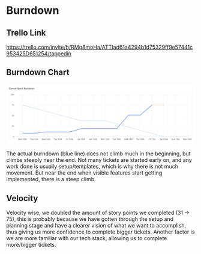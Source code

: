 # Burndown

## Trello Link
https://trello.com/invite/b/RMq8moHa/ATTIad61a4294b1d75329ff9e57441c953425D651254/tappedin

## Burndown Chart

![](./document-assets/burndownchart.png)

The actual burndown (blue line) does not climb much in the beginning, but climbs steeply near the end. Not many tickets are started early on, and any work done is usually setup/templates, which is why there is not much movement. But near the end when visible features start getting implemented, there is a steep climb.

## Velocity
Velocity wise, we doubled the amount of story points we completed (31 -> 75), this is probably because we have gotten through the setup and planning stage and have a clearer vision of what we want to accomplish, thus giving us more confidence to complete bigger tickets. Another factor is we are more familiar with our tech stack, allowing us to complete more/bigger tickets.